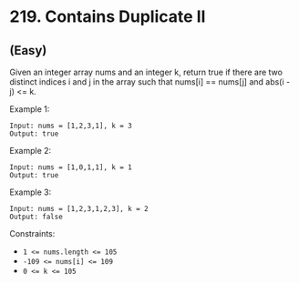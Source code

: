 # 219. Contains Duplicate II
## (Easy)

Given an integer array nums and an integer k, return true if there are two distinct indices i and j in the array such that nums[i] == nums[j] and abs(i - j) <= k.
<br>
 

Example 1:

```
Input: nums = [1,2,3,1], k = 3
Output: true
```

Example 2:

```
Input: nums = [1,0,1,1], k = 1
Output: true
```

Example 3:

```
Input: nums = [1,2,3,1,2,3], k = 2
Output: false
```

Constraints:

- `1 <= nums.length <= 105`
- `-109 <= nums[i] <= 109`
- `0 <= k <= 105`